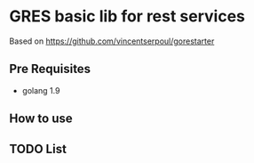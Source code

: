 # GRES basic lib for rest services

Based on https://github.com/vincentserpoul/gorestarter 

## Pre Requisites

* golang 1.9

## How to use


## TODO List
